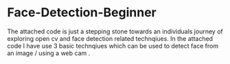 # Face-Detection-Beginner
The attached code is just a stepping stone towards an individuals journey of exploring open cv and face detection related technqiues.
In the attached code I have use 3 basic technqiues which can be used to detect face from an image / using a web cam .
